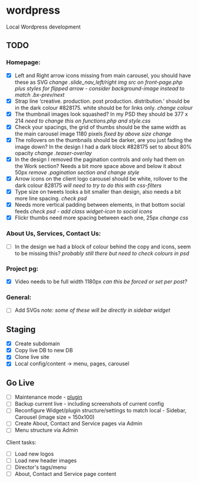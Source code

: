 wordpress
=========

Local Wordpress development

## TODO

### Homepage:
- [x] Left and Right arrow icons missing from main carousel, you should have these as SVG *change .slide_nav_left/right img src on front-page.php plus styles for flipped arrow - consider background-image instead to match .bx-prev/next*
- [x] Strap line ‘creative. production. post production. distribution.’ should be in the dark colour #828175. white should be for links only. *change colour*
- [x] The thumbnail images look squashed? In my PSD they should be 377 x 214 *need to change this on functions.php and style.css*
- [x] Check your spacings, the grid of thumbs should be the same width as the main carousel image 1180 pixels *fixed by above size change*
- [x] The rollovers on the thumbnails should be darker, are you just fading the image down? In the design I had a dark block #828175 set to about 80% opacity *change .teaser-overlay*
- [x] In the design I removed the pagination controls and only had them on the Work section? Needs a bit more space above and below it about 50px *remove .pagination section and change style*
- [x] Arrow icons on the client logo carousel should be white, rollover to the dark colour 828175 *will need to try to do this with css-filters*
- [x] Type size on tweets looks a bit smaller than design, also needs a bit more line spacing. *check psd*
- [x] Needs more vertical padding between elements, in that bottom social feeds *check psd - add class widget-icon to social icons*
- [x] Flickr thumbs need more spacing between each one, 25px *change css*

### About Us, Services, Contact Us:
- [ ] In the design we had a block of colour behind the copy and icons, seem to be missing this? *probably still there but need to check colours in psd*

### Project pg:
- [x] Video needs to be full width 1180px *can this be forced or set per post?*

### General:
- [ ] Add SVGs *note: some of these will be directly in sidebar widget*

## Staging

- [x] Create subdomain
- [x] Copy live DB to new DB
- [x] Clone live site
- [x] Local config/content -> menu, pages, carousel

## Go Live

- [ ] Maintenance mode - [plugin](http://wordpress.org/plugins/wp-maintenance-mode/)
- [ ] Backup current live - including screenshots of current config
- [ ] Reconfigure Widget/plugin structure/settings to match local - Sidebar, Carousel (image size = 150x100)
- [ ] Create About, Contact and Service pages via Admin
- [ ] Menu structure via Admin

Client tasks:
- [ ] Load new logos
- [ ] Load new header images
- [ ] Director's tags/menu
- [ ] About, Contact and Service page content